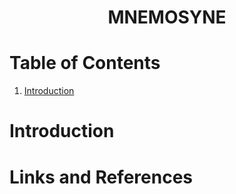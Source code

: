 <h1 align="center">
    MNEMOSYNE
</h1>

# Table of Contents
1. [Introduction](#introduction)

# Introduction

# Links and References
